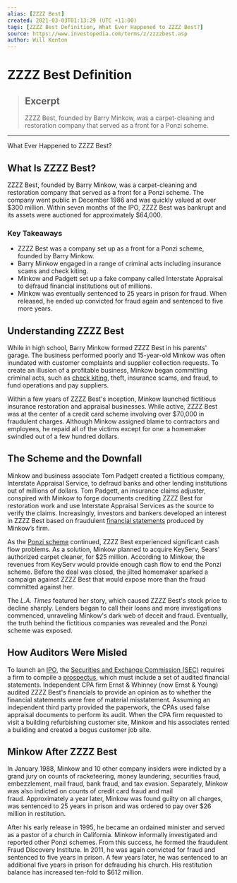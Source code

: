 ```yaml
---
alias: [ZZZZ Best]
created: 2021-03-03T01:13:29 (UTC +11:00)
tags: [ZZZZ Best Definition, What Ever Happened to ZZZZ Best?]
source: https://www.investopedia.com/terms/z/zzzzbest.asp
author: Will Kenton
---
```


# ZZZZ Best Definition

> ## Excerpt
> ZZZZ Best, founded by Barry Minkow, was a carpet-cleaning and restoration company that served as a front for a Ponzi scheme.

---

What Ever Happened to ZZZZ Best?
## What Is ZZZZ Best?

ZZZZ Best, founded by Barry Minkow, was a carpet-cleaning and restoration company that served as a front for a Ponzi scheme. The company went public in December 1986 and was quickly valued at over $300 million. Within seven months of the IPO, ZZZZ Best was bankrupt and its assets were auctioned for approximately $64,000.

### Key Takeaways

-   ZZZZ Best was a company set up as a front for a Ponzi scheme, founded by Barry Minkow.
-   Barry Minkow engaged in a range of criminal acts including insurance scams and check kiting.
-   Minkow and Padgett set up a fake company called Interstate Appraisal to defraud financial institutions out of millions.
-   Minkow was eventually sentenced to 25 years in prison for fraud. When released, he ended up convicted for fraud again and sentenced to five more years.

## Understanding ZZZZ Best

While in high school, Barry Minkow formed ZZZZ Best in his parents' garage. The business performed poorly and 15-year-old Minkow was often inundated with customer complaints and supplier collection requests. To create an illusion of a profitable business, Minkow began committing criminal acts, such as [check kiting](https://www.investopedia.com/terms/k/kited.asp), theft, insurance scams, and fraud, to fund operations and pay suppliers.

Within a few years of ZZZZ Best's inception, Minkow launched fictitious insurance restoration and appraisal businesses. While active, ZZZZ Best was at the center of a credit card scheme involving over $70,000 in fraudulent charges. Although Minkow assigned blame to contractors and employees, he repaid all of the victims except for one: a homemaker swindled out of a few hundred dollars.

## The Scheme and the Downfall

Minkow and business associate Tom Padgett created a fictitious company, Interstate Appraisal Service, to defraud banks and other lending institutions out of millions of dollars. Tom Padgett, an insurance claims adjuster, conspired with Minkow to forge documents crediting ZZZZ Best for restoration work and use Interstate Appraisal Services as the source to verify the claims. Increasingly, investors and bankers developed an interest in ZZZZ Best based on fraudulent [financial statements](https://www.investopedia.com/terms/f/financial-statements.asp) produced by Minkow’s firm. 

As the [Ponzi scheme](https://www.investopedia.com/terms/p/ponzischeme.asp) continued, ZZZZ Best experienced significant cash flow problems. As a solution, Minkow planned to acquire KeyServ, Sears' authorized carpet cleaner, for $25 million. According to Minkow, the revenues from KeyServ would provide enough cash flow to end the Ponzi scheme. Before the deal was closed, the jilted homemaker sparked a campaign against ZZZZ Best that would expose more than the fraud committed against her. 

The _L.A. Times_ featured her story, which caused ZZZZ Best's stock price to decline sharply. Lenders began to call their loans and more investigations commenced, unraveling Minkow's dark web of deceit and fraud. Eventually, the truth behind the fictitious companies was revealed and the Ponzi scheme was exposed.

## How Auditors Were Misled

To launch an [IPO](https://www.investopedia.com/terms/i/ipo.asp), the [Securities and Exchange Commission (SEC)](https://www.investopedia.com/terms/s/sec.asp) requires a firm to compile a [prospectus](https://www.investopedia.com/terms/p/prospectus.asp), which must include a set of audited financial statements. Independent CPA firm Ernst & Whinney (now Ernst & Young) audited ZZZZ Best's financials to provide an opinion as to whether the financial statements were free of material misstatement. Assuming an independent third party provided the paperwork, the CPAs used false appraisal documents to perform its audit. When the CPA firm requested to visit a building refurbishing customer site, Minkow and his associates rented a building and created a bogus customer job site.

## Minkow After ZZZZ Best

In January 1988, Minkow and 10 other company insiders were indicted by a grand jury on counts of racketeering, money laundering, securities fraud, embezzlement, mail fraud, bank fraud, and tax evasion. Separately, Minkow was also indicted on counts of credit card fraud and mail fraud. Approximately a year later, Minkow was found guilty on all charges, was sentenced to 25 years in prison and was ordered to pay over $26 million in restitution. 

After his early release in 1995, he became an ordained minister and served as a pastor of a church in California. Minkow informally investigated and reported other Ponzi schemes. From this success, he formed the fraudulent Fraud Discovery Institute. In 2011, he was again convicted for fraud and sentenced to five years in prison. A few years later, he was sentenced to an additional five years in prison for defrauding his church. His restitution balance has increased ten-fold to $612 million.
